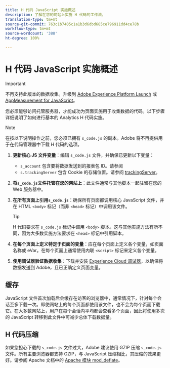 ```yaml
---
title: H 代码 JavaScript 实施概述
description: 了解在您的网站上实施 H 代码的工作流。
translation-type: tm+mt
source-git-commit: 763c1b7405c1a1b3d6dbd685ce796911dd4ce78b
workflow-type: tm+mt
source-wordcount: '388'
ht-degree: 100%

---
```



# H 代码 JavaScript 实施概述

>[!IMPORTANT]
>
> 不再支持此版本的数据收集。升级到 [Adobe Experience Platform Launch](../../launch/overview.md) 或 [AppMeasurement for JavaScript](../overview.md)。

您必须能够访问托管服务器，才能成功为页面实施用于收集数据的代码。以下步骤详细说明了如何进行基本的 Analytics H 代码实施。

>[!NOTE]
>
> 在按以下说明操作之前，您必须已拥有 `s_code.js` 的副本。Adobe 将不再提供用于在代码管理器中下载 H 代码的选项。

1. **更新核心 JS 文件变量**：编辑 `s_code.js` 文件，并确保已更新以下变量：
   * `s_account` 包含要将数据发送到的报表包 ID。请参阅
   * `s.trackingServer` 包含 Cookie 的存储位置。请参阅 [trackingServer](../../vars/config-vars/trackingserver.md)。
1. **将`s_code.js`文件托管在您的网站上**：此文件通常与其他脚本一起驻留在您的 Web 服务器中。
1. **在所有页面上引用`s_code.js`**：确保所有页面都调用核心 JavaScript 文件，并在 HTML `<body>` 标记（而非 `<head>` 标记）中调用该文件。

   >[!TIP]
   >
   > H 代码要求在 `s_code.js` 标记中调用 `<body>` 脚本。这与其他实施方法有所不同，因为大多数实施方法要求在 `<head>` 标记中引用脚本。
1. **在每个页面上定义特定于页面的变量**：应在每个页面上定义各个变量，如页面名称或 eVar。在每个页面上通常使用内联 `<script>` 标记来定义各个变量。
1. **使用调试器验证数据收集**：下载并安装 [Experience Cloud 调试器](../../validate/debugger.md)，以确保将数据发送到 Adobe，且已正确定义页面变量。

## 缓存

JavaScript 文件首次加载后会缓存在访客的浏览器中，通常情况下，针对每个会话至多下载一次。即使网站上的每个页面都使用该文件，也不会为每个页面下载它。在大多数网站上，用户在每个会话内平均都会查看多个页面，因此将使用多次的 JavaScript 转移到此文件中可减少总体下载数据量。

## H 代码压缩

如果您担心下载的 `s_code.js` 文件过大，Adobe 建议使用 GZIP 压缩 `s_code.js` 文件。所有主要浏览器都支持 GZIP，与 JavaScript 压缩相比，其压缩的效果更好。请参阅 Apache 文档中的 [Apache 模块 mod_deflate](http://httpd.apache.org/docs/current/mod/mod_deflate.html)。
